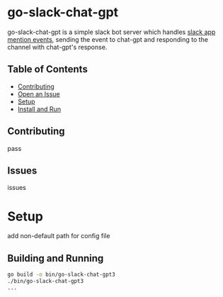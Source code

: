 # go-slack-chat-gpt
go-slack-chat-gpt is a simple slack bot server which handles [slack app mention events](https://api.slack.com/events/app_mention), sending the event to chat-gpt and responding to the channel with chat-gpt's response.

## Table of Contents
- [Contributing](#Contributing)
- [Open an Issue](#Issues)
- [Setup](#Setup)
- [Install and Run](#Building-and-Running)

## Contributing
pass

## Issues
issues

# Setup
add non-default path for config file

## Building and Running
```bash
go build -o bin/go-slack-chat-gpt3
./bin/go-slack-chat-gpt3
...
```

